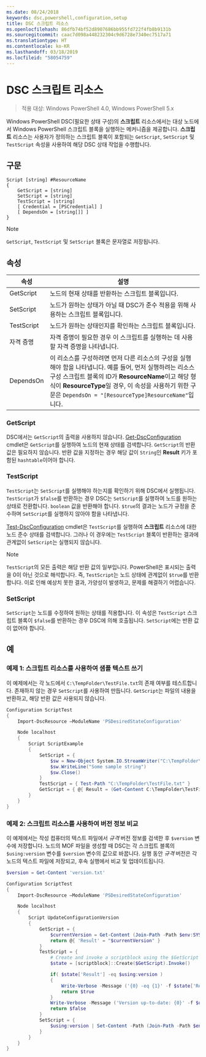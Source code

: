 ```yaml
---
ms.date: 08/24/2018
keywords: dsc,powershell,configuration,setup
title: DSC 스크립트 리소스
ms.openlocfilehash: 86dfb74bf52d8907686bb955fd722f4fb8b9131b
ms.sourcegitcommit: caac7d098a448232304c9d6728e7340ec7517a71
ms.translationtype: HT
ms.contentlocale: ko-KR
ms.lasthandoff: 03/18/2019
ms.locfileid: "58054759"
---
```

# <a name="dsc-script-resource"></a>DSC 스크립트 리소스

> 적용 대상: Windows PowerShell 4.0, Windows PowerShell 5.x

Windows PowerShell DSC(필요한 상태 구성)의 **스크립트** 리소스에서는 대상 노드에서 Windows PowerShell 스크립트 블록을 실행하는 메커니즘을 제공합니다. **스크립트** 리소스는 사용자가 정의하는 스크립트 블록이 포함되는 `GetScript`, `SetScript` 및 `TestScript` 속성을 사용하여 해당 DSC 상태 작업을 수행합니다.

## <a name="syntax"></a>구문

```
Script [string] #ResourceName
{
    GetScript = [string]
    SetScript = [string]
    TestScript = [string]
    [ Credential = [PSCredential] ]
    [ DependsOn = [string[]] ]
}
```

> [!NOTE]
> `GetScript`, `TestScript` 및 `SetScript` 블록은 문자열로 저장됩니다.

## <a name="properties"></a>속성

|속성|설명|
|--------|-----------|
|GetScript|노드의 현재 상태를 반환하는 스크립트 블록입니다.|
|SetScript|노드가 원하는 상태가 아닐 때 DSC가 준수 적용을 위해 사용하는 스크립트 블록입니다.|
|TestScript|노드가 원하는 상태인지를 확인하는 스크립트 블록입니다.|
|자격 증명| 자격 증명이 필요한 경우 이 스크립트를 실행하는 데 사용할 자격 증명을 나타냅니다.|
|DependsOn| 이 리소스를 구성하려면 먼저 다른 리소스의 구성을 실행해야 함을 나타냅니다. 예를 들어, 먼저 실행하려는 리소스 구성 스크립트 블록의 ID가 **ResourceName**이고 해당 형식이 **ResourceType**일 경우, 이 속성을 사용하기 위한 구문은 `DependsOn = "[ResourceType]ResourceName"`입니다.

### <a name="getscript"></a>GetScript

DSC에서는 `GetScript`의 출력을 사용하지 않습니다. [Get-DscConfiguration](/powershell/module/PSDesiredStateConfiguration/Get-DscConfiguration) cmdlet은 `GetScript`를 실행하여 노드의 현재 상태를 검색합니다. `GetScript`의 반환 값은 필요하지 않습니다. 반환 값을 지정하는 경우 해당 값이 `String`인 **Result** 키가 포함된 `hashtable`이어야 합니다.

### <a name="testscript"></a>TestScript

`TestScript`는 `SetScript`를 실행해야 하는지를 확인하기 위해 DSC에서 실행됩니다. `TestScript`가 `$false`를 반환하는 경우 DSC는 `SetScript`를 실행하여 노드를 원하는 상태로 전환합니다. `boolean` 값을 반환해야 합니다. `$true`의 결과는 노드가 규정을 준수하며 `SetScript`를 실행하지 않아야 함을 나타냅니다.

[Test-DscConfiguration](/powershell/module/PSDesiredStateConfiguration/Test-DscConfiguration) cmdlet은 `TestScript`를 실행하여 **스크립트** 리소스에 대한 노드 준수 상태를 검색합니다. 그러나 이 경우에는 `TestScript` 블록이 반환하는 결과에 관계없이 `SetScript`는 실행되지 않습니다.

> [!NOTE]
> `TestScript`의 모든 출력은 해당 반환 값의 일부입니다. PowerShell은 표시되는 출력을 0이 아닌 것으로 해석합니다. 즉, `TestScript`는 노드 상태에 관계없이 `$true`를 반환합니다.
> 이로 인해 예상치 못한 결과, 가양성이 발생하고, 문제를 해결하기 어렵습니다.

### <a name="setscript"></a>SetScript

`SetScript`는 노드를 수정하여 원하는 상태를 적용합니다. 이 속성은 `TestScript` 스크립트 블록이 `$false`를 반환하는 경우 DSC에 의해 호출됩니다. `SetScript`에는 반환 값이 없어야 합니다.

## <a name="examples"></a>예

### <a name="example-1-write-sample-text-using-a-script-resource"></a>예제 1: 스크립트 리소스를 사용하여 샘플 텍스트 쓰기

이 예제에서는 각 노드에서 `C:\TempFolder\TestFile.txt`의 존재 여부를 테스트합니다. 존재하지 않는 경우 `SetScript`를 사용하여 만듭니다. `GetScript`는 파일의 내용을 반환하고, 해당 반환 값은 사용되지 않습니다.

```powershell
Configuration ScriptTest
{
    Import-DscResource –ModuleName 'PSDesiredStateConfiguration'

    Node localhost
    {
        Script ScriptExample
        {
            SetScript = {
                $sw = New-Object System.IO.StreamWriter("C:\TempFolder\TestFile.txt")
                $sw.WriteLine("Some sample string")
                $sw.Close()
            }
            TestScript = { Test-Path "C:\TempFolder\TestFile.txt" }
            GetScript = { @{ Result = (Get-Content C:\TempFolder\TestFile.txt) } }
        }
    }
}
```

### <a name="example-2-compare-version-information-using-a-script-resource"></a>예제 2: 스크립트 리소스를 사용하여 버전 정보 비교

이 예제에서는 작성 컴퓨터의 텍스트 파일에서 *규격* 버전 정보를 검색한 후 `$version` 변수에 저장합니다. 노드의 MOF 파일을 생성할 때 DSC는 각 스크립트 블록의 `$using:version` 변수를 `$version` 변수의 값으로 바꿉니다. 실행 동안 *규격* 버전은 각 노드의 텍스트 파일에 저장되고, 후속 실행에서 비교 및 업데이트됩니다.

```powershell
$version = Get-Content 'version.txt'

Configuration ScriptTest
{
    Import-DscResource –ModuleName 'PSDesiredStateConfiguration'

    Node localhost
    {
        Script UpdateConfigurationVersion
        {
            GetScript = {
                $currentVersion = Get-Content (Join-Path -Path $env:SYSTEMDRIVE -ChildPath 'version.txt')
                return @{ 'Result' = "$currentVersion" }
            }
            TestScript = {
                # Create and invoke a scriptblock using the $GetScript automatic variable, which contains a string representation of the GetScript.
                $state = [scriptblock]::Create($GetScript).Invoke()

                if( $state['Result'] -eq $using:version )
                {
                    Write-Verbose -Message ('{0} -eq {1}' -f $state['Result'],$using:version)
                    return $true
                }
                Write-Verbose -Message ('Version up-to-date: {0}' -f $using:version)
                return $false
            }
            SetScript = {
                $using:version | Set-Content -Path (Join-Path -Path $env:SYSTEMDRIVE -ChildPath 'version.txt')
            }
        }
    }
}
```